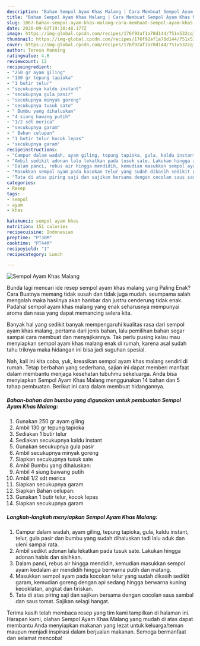 ```yaml
---
description: "Bahan Sempol Ayam Khas Malang | Cara Membuat Sempol Ayam Khas Malang Yang Lezat Sekali"
title: "Bahan Sempol Ayam Khas Malang | Cara Membuat Sempol Ayam Khas Malang Yang Lezat Sekali"
slug: 1067-bahan-sempol-ayam-khas-malang-cara-membuat-sempol-ayam-khas-malang-yang-lezat-sekali
date: 2020-09-02T19:38:48.177Z
image: https://img-global.cpcdn.com/recipes/176f92af1a78d144/751x532cq70/sempol-ayam-khas-malang-foto-resep-utama.jpg
thumbnail: https://img-global.cpcdn.com/recipes/176f92af1a78d144/751x532cq70/sempol-ayam-khas-malang-foto-resep-utama.jpg
cover: https://img-global.cpcdn.com/recipes/176f92af1a78d144/751x532cq70/sempol-ayam-khas-malang-foto-resep-utama.jpg
author: Teresa Manning
ratingvalue: 4.6
reviewcount: 12
recipeingredient:
- "250 gr ayam giling"
- "130 gr tepung tapioka"
- "1 butir telur"
- "secukupnya kaldu instant"
- "secukupnya gula pasir"
- "secukupnya minyak goreng"
- "secukupnya tusuk sate"
- " Bumbu yang dihaluskan"
- "4 siung bawang putih"
- "1/2 sdt merica"
- "secukupnya garam"
- " Bahan celupan"
- "1 butir telur kocok lepas"
- "secukupnya garam"
recipeinstructions:
- "Campur dalam wadah, ayam giling, tepung tapioka, gula, kaldu instant, telur, gula pasir dan bumbu yang sudah dihaluskan tadi lalu aduk dan uleni sampai rata."
- "Ambil sedikit adonan lalu lekatkan pada tusuk sate. Lakukan hingga adonan habis dan sisihkan."
- "Dalam panci, rebus air hingga mendidih, kemudian masukkan sempol ayam kedalam air mendidih hingga berwarna putih dan matang."
- "Masukkan sempol ayam pada kocokan telur yang sudah dikasih sedikit garam, kemudian goreng dengan api sedang hingga berwarna kuning kecoklatan, angkat dan tiriskan."
- "Tata di atas piring saji dan sajikan bersama dengan cocolan saus sambal dan saus tomat. Sajikan selagi hangat."
categories:
- Resep
tags:
- sempol
- ayam
- khas

katakunci: sempol ayam khas 
nutrition: 151 calories
recipecuisine: Indonesian
preptime: "PT30M"
cooktime: "PT44M"
recipeyield: "1"
recipecategory: Lunch

---
```



![Sempol Ayam Khas Malang](https://img-global.cpcdn.com/recipes/176f92af1a78d144/751x532cq70/sempol-ayam-khas-malang-foto-resep-utama.jpg)

Bunda lagi mencari ide resep sempol ayam khas malang yang Paling Enak? Cara Buatnya memang tidak susah dan tidak juga mudah. seumpama salah mengolah maka hasilnya akan hambar dan justru cenderung tidak enak. Padahal sempol ayam khas malang yang enak seharusnya mempunyai aroma dan rasa yang dapat memancing selera kita.



Banyak hal yang sedikit banyak mempengaruhi kualitas rasa dari sempol ayam khas malang, pertama dari jenis bahan, lalu pemilihan bahan segar sampai cara membuat dan menyajikannya. Tak perlu pusing kalau mau menyiapkan sempol ayam khas malang enak di rumah, karena asal sudah tahu triknya maka hidangan ini bisa jadi suguhan spesial.


Nah, kali ini kita coba, yuk, kreasikan sempol ayam khas malang sendiri di rumah. Tetap berbahan yang sederhana, sajian ini dapat memberi manfaat dalam membantu menjaga kesehatan tubuhmu sekeluarga. Anda bisa menyiapkan Sempol Ayam Khas Malang menggunakan 14 bahan dan 5 tahap pembuatan. Berikut ini cara dalam membuat hidangannya.

<!--inarticleads1-->

##### Bahan-bahan dan bumbu yang digunakan untuk pembuatan Sempol Ayam Khas Malang:

1. Gunakan 250 gr ayam giling
1. Ambil 130 gr tepung tapioka
1. Sediakan 1 butir telur
1. Sediakan secukupnya kaldu instant
1. Gunakan secukupnya gula pasir
1. Ambil secukupnya minyak goreng
1. Siapkan secukupnya tusuk sate
1. Ambil  Bumbu yang dihaluskan:
1. Ambil 4 siung bawang putih
1. Ambil 1/2 sdt merica
1. Siapkan secukupnya garam
1. Siapkan  Bahan celupan:
1. Gunakan 1 butir telur, kocok lepas
1. Siapkan secukupnya garam




<!--inarticleads2-->

##### Langkah-langkah menyiapkan Sempol Ayam Khas Malang:

1. Campur dalam wadah, ayam giling, tepung tapioka, gula, kaldu instant, telur, gula pasir dan bumbu yang sudah dihaluskan tadi lalu aduk dan uleni sampai rata.
1. Ambil sedikit adonan lalu lekatkan pada tusuk sate. Lakukan hingga adonan habis dan sisihkan.
1. Dalam panci, rebus air hingga mendidih, kemudian masukkan sempol ayam kedalam air mendidih hingga berwarna putih dan matang.
1. Masukkan sempol ayam pada kocokan telur yang sudah dikasih sedikit garam, kemudian goreng dengan api sedang hingga berwarna kuning kecoklatan, angkat dan tiriskan.
1. Tata di atas piring saji dan sajikan bersama dengan cocolan saus sambal dan saus tomat. Sajikan selagi hangat.




Terima kasih telah membaca resep yang tim kami tampilkan di halaman ini. Harapan kami, olahan Sempol Ayam Khas Malang yang mudah di atas dapat membantu Anda menyiapkan makanan yang lezat untuk keluarga/teman maupun menjadi inspirasi dalam berjualan makanan. Semoga bermanfaat dan selamat mencoba!
